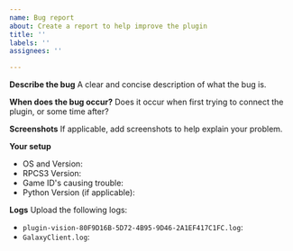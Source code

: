 ```yaml
---
name: Bug report
about: Create a report to help improve the plugin
title: ''
labels: ''
assignees: ''

---
```


**Describe the bug**
A clear and concise description of what the bug is.


**When does the bug occur?**
Does it occur when first trying to connect the plugin, or some time after? 

**Screenshots**
If applicable, add screenshots to help explain your problem.


**Your setup**
 - OS and Version: 
 - RPCS3 Version:
 - Game ID's causing trouble:
 - Python Version (if applicable):


**Logs**
Upload the following logs:
 - `plugin-vision-80F9D16B-5D72-4B95-9D46-2A1EF417C1FC.log`:
 - `GalaxyClient.log`:
